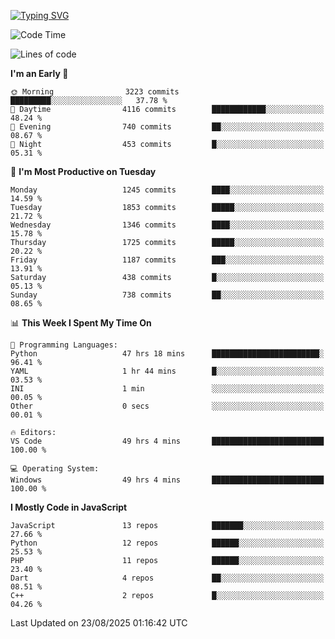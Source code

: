 [![Typing SVG](https://readme-typing-svg.demolab.com?font=Fira+Code&pause=1000&color=F7F7F7&random=false&width=435&lines=Hi+%F0%9F%91%8B%2C+I'm+Rafiu+Sidqi;Junior+Backend+Developer)](https://git.io/typing-svg)
<!--START_SECTION:waka-->
![Code Time](http://img.shields.io/badge/Code%20Time-901%20hrs%2017%20mins-blue)

![Lines of code](https://img.shields.io/badge/From%20Hello%20World%20I%27ve%20Written-2.6%20million%20lines%20of%20code-blue)

**I'm an Early 🐤** 

```text
🌞 Morning                3223 commits        █████████░░░░░░░░░░░░░░░░   37.78 % 
🌆 Daytime                4116 commits        ████████████░░░░░░░░░░░░░   48.24 % 
🌃 Evening                740 commits         ██░░░░░░░░░░░░░░░░░░░░░░░   08.67 % 
🌙 Night                  453 commits         █░░░░░░░░░░░░░░░░░░░░░░░░   05.31 % 
```
📅 **I'm Most Productive on Tuesday** 

```text
Monday                   1245 commits        ████░░░░░░░░░░░░░░░░░░░░░   14.59 % 
Tuesday                  1853 commits        █████░░░░░░░░░░░░░░░░░░░░   21.72 % 
Wednesday                1346 commits        ████░░░░░░░░░░░░░░░░░░░░░   15.78 % 
Thursday                 1725 commits        █████░░░░░░░░░░░░░░░░░░░░   20.22 % 
Friday                   1187 commits        ███░░░░░░░░░░░░░░░░░░░░░░   13.91 % 
Saturday                 438 commits         █░░░░░░░░░░░░░░░░░░░░░░░░   05.13 % 
Sunday                   738 commits         ██░░░░░░░░░░░░░░░░░░░░░░░   08.65 % 
```


📊 **This Week I Spent My Time On** 

```text
💬 Programming Languages: 
Python                   47 hrs 18 mins      ████████████████████████░   96.41 % 
YAML                     1 hr 44 mins        █░░░░░░░░░░░░░░░░░░░░░░░░   03.53 % 
INI                      1 min               ░░░░░░░░░░░░░░░░░░░░░░░░░   00.05 % 
Other                    0 secs              ░░░░░░░░░░░░░░░░░░░░░░░░░   00.01 % 

🔥 Editors: 
VS Code                  49 hrs 4 mins       █████████████████████████   100.00 % 

💻 Operating System: 
Windows                  49 hrs 4 mins       █████████████████████████   100.00 % 
```

**I Mostly Code in JavaScript** 

```text
JavaScript               13 repos            ███████░░░░░░░░░░░░░░░░░░   27.66 % 
Python                   12 repos            ██████░░░░░░░░░░░░░░░░░░░   25.53 % 
PHP                      11 repos            ██████░░░░░░░░░░░░░░░░░░░   23.40 % 
Dart                     4 repos             ██░░░░░░░░░░░░░░░░░░░░░░░   08.51 % 
C++                      2 repos             █░░░░░░░░░░░░░░░░░░░░░░░░   04.26 % 
```




 Last Updated on 23/08/2025 01:16:42 UTC
<!--END_SECTION:waka-->
